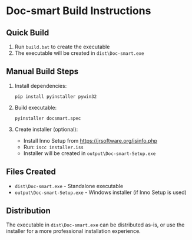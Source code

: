 # Doc-smart Build Instructions

## Quick Build
1. Run `build.bat` to create the executable
2. The executable will be created in `dist\Doc-smart.exe`

## Manual Build Steps
1. Install dependencies:
   ```
   pip install pyinstaller pywin32
   ```

2. Build executable:
   ```
   pyinstaller docsmart.spec
   ```

3. Create installer (optional):
   - Install Inno Setup from https://jrsoftware.org/isinfo.php
   - Run: `iscc installer.iss`
   - Installer will be created in `output\Doc-smart-Setup.exe`

## Files Created
- `dist\Doc-smart.exe` - Standalone executable
- `output\Doc-smart-Setup.exe` - Windows installer (if Inno Setup is used)

## Distribution
The executable in `dist\Doc-smart.exe` can be distributed as-is, or use the installer for a more professional installation experience.